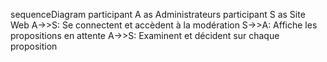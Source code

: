 sequenceDiagram
    participant A as Administrateurs
    participant S as Site Web
    A->>S: Se connectent et accèdent à la modération
    S->>A: Affiche les propositions en attente
    A->>S: Examinent et décident sur chaque proposition
